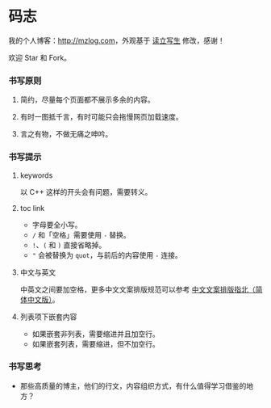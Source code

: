码志
=================

我的个人博客：<http://mzlog.com>，外观基于 [读立写生](http://cnfeat.com) 修改，感谢！

欢迎 Star 和 Fork。

### 书写原则

1. 简约，尽量每个页面都不展示多余的内容。

2. 有时一图抵千言，有时可能只会拖慢网页加载速度。

3. 言之有物，不做无痛之呻吟。

### 书写提示

1. keywords

    以 C++ 这样的开头会有问题，需要转义。

1. toc link
    * 字母要全小写。
    * `/` 和「空格」需要使用 `-` 替换。
    * `!`、`(` 和 `)` 直接省略掉。
    * `"` 会被替换为 `quot`，与前后的内容使用 `-` 连接。

1. 中文与英文

    中英文之间要加空格，更多中文文案排版规范可以参考 [中文文案排版指北（简体中文版）][1]。

1. 列表项下嵌套内容
    * 如果嵌套非列表，需要缩进并且加空行。
    * 如果嵌套列表，需要缩进，但不加空行。

### 书写思考

* 那些高质量的博主，他们的行文，内容组织方式，有什么值得学习借鉴的地方？

[1]: https://github.com/mzlogin/chinese-copywriting-guidelines
